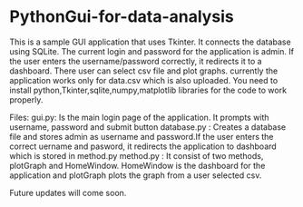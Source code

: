 # PythonGui-for-data-analysis
This is a sample GUI application that uses Tkinter. It connects the database using SQLite.
The current login and password for the application is admin. If the user enters the username/password
correctly, it redirects it to a dashboard. There user can select csv file and plot graphs. currently the application
works only for data.csv which is also uploaded. You need to install python,Tkinter,sqlite,numpy,matplotlib libraries
for the code to work properly.

Files:
gui.py:       Is the main login page of the application. It prompts with username, password and submit button
database.py : Creates a database file and stores admin as username and password.If the user enters the correct uername
              and pasword, it redirects the application to dashboard which is stored in method.py
method.py :   It consist of two methods, plotGraph and HomeWindow. HomeWindow is the dashboard for the application and
              plotGraph plots the graph from a user selected csv.

Future updates will come soon.

